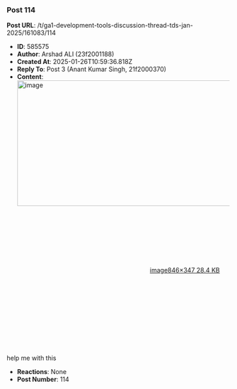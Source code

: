 ### Post 114
**Post URL**: /t/ga1-development-tools-discussion-thread-tds-jan-2025/161083/114
- **ID**: 585575
- **Author**: Arshad ALI (23f2001188)
- **Created At**: 2025-01-26T10:59:36.818Z
- **Reply To**: Post 3 (Anant Kumar Singh, 21f2000370)
- **Content**:  
  <div class="lightbox-wrapper"><a class="lightbox" href="https://europe1.discourse-cdn.com/flex013/uploads/iitm/original/3X/b/b/bb3290cba8963cf5a776b6e8a2e1cd1e13d6f1a3.png" data-download-href="/uploads/short-url/qI1CDV7rmTrTyrWSxJ7Htillycb.png?dl=1" title="image" rel="noopener nofollow ugc"><img src="https://europe1.discourse-cdn.com/flex013/uploads/iitm/original/3X/b/b/bb3290cba8963cf5a776b6e8a2e1cd1e13d6f1a3.png" alt="image" data-base62-sha1="qI1CDV7rmTrTyrWSxJ7Htillycb" width="690" height="283" data-dominant-color="2B2F33"><div class="meta"><svg class="fa d-icon d-icon-far-image svg-icon" aria-hidden="true"><use href="#far-image"></use></svg><span class="filename">image</span><span class="informations">846×347 28.4 KB</span><svg class="fa d-icon d-icon-discourse-expand svg-icon" aria-hidden="true"><use href="#discourse-expand"></use></svg></div></a></div><br>
help me with this
- **Reactions**: None
- **Post Number**: 114

